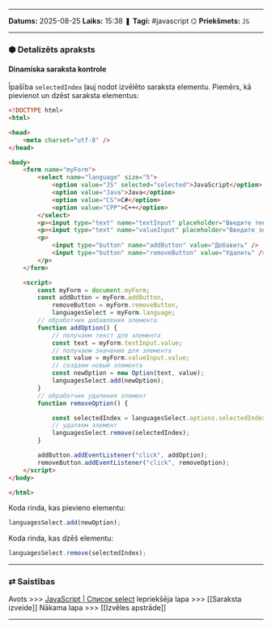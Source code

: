 ___

**Datums:** 2025-08-25
**Laiks:** 15:38
❚ **Tagi:** #javascript 
⌬ **Priekšmets:**  `JS`

---
### ⬢ Detalizēts apraksts
#### Dinamiska saraksta kontrole

Īpašība `selectedIndex` ļauj nodot izvēlēto saraksta elementu.
Piemērs, kā pievienot un dzēst saraksta elementus:

```html
<!DOCTYPE html>
<html>

<head>
    <meta charset="utf-8" />
</head>

<body>
    <form name="myForm">
        <select name="language" size="5">
            <option value="JS" selected="selected">JavaScript</option>
            <option value="Java">Java</option>
            <option value="CS">C#</option>
            <option value="CPP">C++</option>
        </select>
        <p><input type="text" name="textInput" placeholder="Введите текст" /></p>
        <p><input type="text" name="valueInput" placeholder="Введите значение" /></p>
        <p>
            <input type="button" name="addButton" value="Добавить" />
            <input type="button" name="removeButton" value="Удалить" />
        </p>
    </form>

    <script>
        const myForm = document.myForm;
        const addButton = myForm.addButton,
            removeButton = myForm.removeButton,
            languagesSelect = myForm.language;
        // обработчик добавления элемента
        function addOption() {
            // получаем текст для элемента
            const text = myForm.textInput.value;
            // получаем значение для элемента
            const value = myForm.valueInput.value;
            // создаем новый элемента
            const newOption = new Option(text, value);
            languagesSelect.add(newOption);
        }
        // обработчик удаления элемент
        function removeOption() {

            const selectedIndex = languagesSelect.options.selectedIndex;
            // удаляем элемент 
            languagesSelect.remove(selectedIndex);
        }

        addButton.addEventListener("click", addOption);
        removeButton.addEventListener("click", removeOption);
    </script>
</body>

</html>
```

Koda rinda, kas pievieno elementu:

```js
languagesSelect.add(newOption);
```

Koda rinda, kas dzēš elementu:

```js
languagesSelect.remove(selectedIndex);
```

---
### ⇄ Saistības

Avots >>> [JavaScript \| Список select](https://metanit.com/web/javascript/10.5.php)
Iepriekšēja lapa >>> [[Saraksta izveide]]
Nākama lapa >>> [[Izvēles apstrāde]]

---